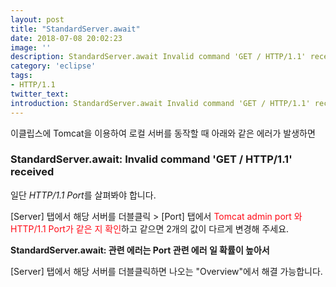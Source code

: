 ```yaml
---
layout: post
title: "StandardServer.await"
date: 2018-07-08 20:02:23
image: ''
description: StandardServer.await Invalid command 'GET / HTTP/1.1' received
category: 'eclipse'
tags:
- HTTP/1.1
twitter_text:
introduction: StandardServer.await Invalid command 'GET / HTTP/1.1' received
---
```

이클립스에 Tomcat을 이용하여 로컬 서버를 동작할 때 아래와 같은 에러가 발생하면

### StandardServer.await: Invalid command 'GET / HTTP/1.1' received

일단 *HTTP/1.1 Port*를 살펴봐야 합니다.


[Server] 탭에서 해당 서버를 더블클릭 > [Port] 탭에서 <font color="#ff0a16">Tomcat admin port 와 HTTP/1.1 Port가 같은 지 확인</font>하고 같으면 2개의 값이 다르게 변경해 주세요.


**StandardServer.await: 관련 에러는 Port 관련 에러 일 확률이 높아서**

[Server] 탭에서 해당 서버를 더블클릭하면 나오는 "Overview"에서 해결 가능합니다.